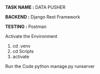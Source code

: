 **TASK NAME :** DATA PUSHER

**BACKEND :** Django Rest Framework

**TESTING :** Postman

Activate the Environment
  1. cd .venv
  2. cd Scripts
  3. activate

Run the Code
  python manage.py runserver

